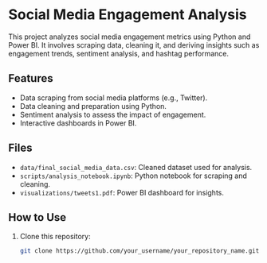 
# Social Media Engagement Analysis

This project analyzes social media engagement metrics using Python and Power BI. It involves scraping data, cleaning it, and deriving insights such as engagement trends, sentiment analysis, and hashtag performance.

## Features
- Data scraping from social media platforms (e.g., Twitter).
- Data cleaning and preparation using Python.
- Sentiment analysis to assess the impact of engagement.
- Interactive dashboards in Power BI.

## Files
- `data/final_social_media_data.csv`: Cleaned dataset used for analysis.
- `scripts/analysis_notebook.ipynb`: Python notebook for scraping and cleaning.
- `visualizations/tweets1.pdf`: Power BI dashboard for insights.

## How to Use
1. Clone this repository:
   ```bash
   git clone https://github.com/your_username/your_repository_name.git
